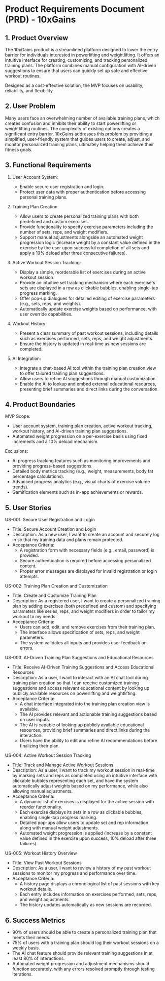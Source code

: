 # Product Requirements Document (PRD) - 10xGains

## 1. Product Overview
The 10xGains product is a streamlined platform designed to lower the entry barrier for individuals interested in powerlifting and weightlifting. It offers an intuitive interface for creating, customizing, and tracking personalized training plans. The platform combines manual configuration with AI-driven suggestions to ensure that users can quickly set up safe and effective workout routines.

Designed as a cost-effective solution, the MVP focuses on usability, reliability, and flexibility.

## 2. User Problem
Many users face an overwhelming number of available training plans, which creates confusion and inhibits their ability to start powerlifting or weightlifting routines. The complexity of existing options creates a significant entry barrier. 10xGains addresses this problem by providing a simplified, user-friendly system that guides users to create, adjust, and monitor personalized training plans, ultimately helping them achieve their fitness goals.

## 3. Functional Requirements
1. User Account System:
   - Enable secure user registration and login.
   - Protect user data with proper authentication before accessing personal training plans.

2. Training Plan Creation:
   - Allow users to create personalized training plans with both predefined and custom exercises.
   - Provide functionality to specify exercise parameters including the number of sets, reps, and weight modifiers.
   - Support manual adjustments alongside an automated weight progression logic (increase weight by a constant value defined in the exercise by the user upon successful completion of all sets and apply a 10% deload after three consecutive failures).

3. Active Workout Session Tracking:
   - Display a simple, reorderable list of exercises during an active workout session.
   - Provide an intuitive set tracking mechanism where each exercise's sets are displayed in a row as clickable bubbles, enabling single-tap progress marking.
   - Offer pop-up dialogues for detailed editing of exercise parameters (e.g., sets, reps, and weights).
   - Automatically update exercise weights based on performance, with user override capabilities.

4. Workout History:
   - Present a clear summary of past workout sessions, including details such as exercises performed, sets, reps, and weight adjustments.
   - Ensure the history is updated in real-time as new sessions are completed.

5. AI Integration:
   - Integrate a chat-based AI tool within the training plan creation view to offer tailored training plan suggestions.
   - Allow users to refine AI suggestions through manual customization.
   - Enable the AI to lookup and embed external educational resources, presenting brief summaries and direct links during the conversation.

## 4. Product Boundaries
MVP Scope:
   - User account system, training plan creation, active workout tracking, workout history, and AI-driven training plan suggestions.
   - Automated weight progression on a per-exercise basis using fixed increments and a 10% deload mechanism.

Exclusions:
   - AI progress tracking features such as monitoring improvements and providing progress-based suggestions.
   - Detailed body metrics tracking (e.g., weight, measurements, body fat percentage calculations).
   - Advanced progress analytics (e.g., visual charts of exercise volume trends).
   - Gamification elements such as in-app achievements or rewards.

## 5. User Stories

US-001: Secure User Registration and Login
- Title: Secure Account Creation and Login
- Description: As a new user, I want to create an account and securely log in so that my training data and plans remain protected.
- Acceptance Criteria:
  - A registration form with necessary fields (e.g., email, password) is provided.
  - Secure authentication is required before accessing personalized content.
  - Proper error messages are displayed for invalid registration or login attempts.

US-002: Training Plan Creation and Customization
- Title: Create and Customize Training Plan
- Description: As a registered user, I want to create a personalized training plan by adding exercises (both predefined and custom) and specifying parameters like series, reps, and weight modifiers in order to tailor my workout to my needs.
- Acceptance Criteria:
  - Users can add, edit, and remove exercises from their training plan.
  - The interface allows specification of sets, reps, and weight parameters.
  - The system validates all inputs and provides user feedback on errors.

US-003: AI-Driven Training Plan Suggestions and Educational Resources
- Title: Receive AI-Driven Training Suggestions and Access Educational Resources
- Description: As a user, I want to interact with an AI chat tool during training plan creation so that I can receive customized training suggestions and access relevant educational content by looking up publicly available resources on powerlifting and weightlifting.
- Acceptance Criteria:
  - A chat interface integrated into the training plan creation view is available.
  - The AI provides relevant and actionable training suggestions based on user inputs.
  - The AI is capable of looking up publicly available educational resources, providing brief summaries and direct links during the interaction.
  - Users have the ability to edit and refine AI recommendations before finalizing their plan.

US-004: Active Workout Session Tracking
- Title: Track and Manage Active Workout Sessions
- Description: As a user, I want to track my workout session in real-time by marking sets and reps as completed using an intuitive interface with clickable bubbles representing each set, and have the system automatically adjust weights based on my performance, while also allowing manual adjustments.
- Acceptance Criteria:
  - A dynamic list of exercises is displayed for the active session with reorder functionality.
  - Each exercise displays its sets in a row as clickable bubbles, enabling single-tap progress marking.
  - Detailed pop-ups allow users to update set and rep information along with manual weight adjustments.
  - Automated weight progression is applied (increase by a constant value defined in the exercise upon success, 10% deload after three failures).

US-005: Workout History Overview
- Title: View Past Workout Sessions
- Description: As a user, I want to review a history of my past workout sessions to monitor my progress and performance over time.
- Acceptance Criteria:
  - A history page displays a chronological list of past sessions with key workout details.
  - Each entry includes information on exercises performed, sets, reps, and weight adjustments.
  - The history updates automatically as new sessions are recorded.

## 6. Success Metrics
- 90% of users should be able to create a personalized training plan that meets their needs.
- 75% of users with a training plan should log their workout sessions on a weekly basis.
- The AI chat feature should provide relevant training suggestions in at least 80% of interactions.
- Automated weight progression and adjustment mechanisms should function accurately, with any errors resolved promptly through testing iterations.